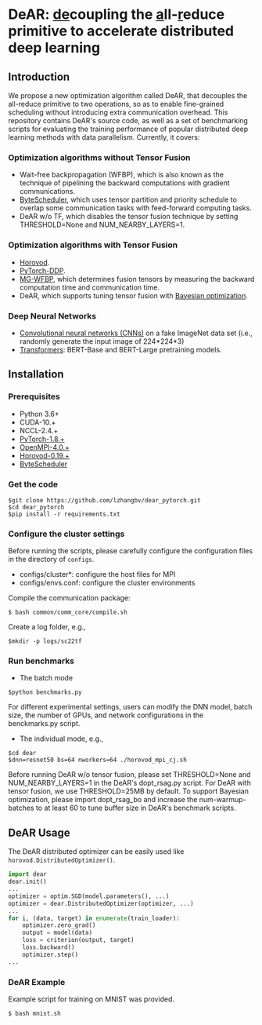 # DeAR: <u>de</u>coupling the <u>a</u>ll-<u>r</u>educe primitive to accelerate distributed deep learning

## Introduction 
We propose a new optimization algorithm called DeAR, that decouples the all-reduce primitive to two operations, so as to enable fine-grained scheduling without introducing extra communication overhead. This repository contains DeAR's source code, as well as a set of benchmarking scripts for evaluating the training performance of popular distributed deep learning methods with data parallelism. Currently, it covers: 
### Optimization algorithms without Tensor Fusion
- Wait-free backpropagation (WFBP), which is also known as the technique of pipelining the backward computations with gradient communications. 
- [ByteScheduler](https://github.com/bytedance/byteps/tree/bytescheduler/bytescheduler), which uses tensor partition and priority schedule to overlap some communication tasks with
feed-forward computing tasks. 
- DeAR w/o TF, which disables the tensor fusion technique by setting THRESHOLD=None and NUM_NEARBY_LAYERS=1. 
### Optimization algorithms with Tensor Fusion
- [Horovod](https://github.com/horovod/horovod). 
- [PyTorch-DDP](https://pytorch.org/docs/stable/generated/torch.nn.parallel.DistributedDataParallel.html).
- [MG-WFBP](https://github.com/HKBU-HPML/MG-WFBP), which determines fusion tensors by measuring the backward computation time and communication time. 
- DeAR, which supports tuning tensor fusion with [Bayesian optimization](https://github.com/fmfn/BayesianOptimization). 

### Deep Neural Networks
- [Convolutional neural networks (CNNs)](https://pytorch.org/vision/stable/models.html) on a fake ImageNet data set (i.e., randomly generate the input image of 224\*224\*3)
- [Transformers](https://github.com/huggingface/transformers): BERT-Base and BERT-Large pretraining models.

## Installation
### Prerequisites
- Python 3.6+
- CUDA-10.+
- NCCL-2.4.+
- [PyTorch-1.8.+](https://download.pytorch.org/whl/torch_stable.html)
- [OpenMPI-4.0.+](https://www.open-mpi.org/software/ompi/v4.0/)
- [Horovod-0.19.+](https://github.com/horovod/horovod)
- [ByteScheduler](https://github.com/bytedance/byteps/tree/bytescheduler/bytescheduler)

### Get the code
```
$git clone https://github.com/lzhangbv/dear_pytorch.git
$cd dear_pytorch
$pip install -r requirements.txt
```

### Configure the cluster settings
Before running the scripts, please carefully configure the configuration files in the directory of `configs`.
- configs/cluster\*: configure the host files for MPI
- configs/envs.conf: configure the cluster environments

Compile the communication package:
```
$ bash common/comm_core/compile.sh
```

Create a log folder, e.g., 
```
$mkdir -p logs/sc22tf
```

### Run benchmarks
- The batch mode
```
$python benchmarks.py
```

For different experimental settings, users can modify the DNN model, batch size, the number of GPUs, and network configurations in the benckmarks.py script. 


- The individual mode, e.g.,
```
$cd dear
$dnn=resnet50 bs=64 nworkers=64 ./horovod_mpi_cj.sh
```

Before running DeAR w/o tensor fusion, please set THRESHOLD=None and NUM_NEARBY_LAYERS=1 in the DeAR's dopt_rsag.py script. For DeAR with tensor fusion, we use THRESHOLD=25MB by default. To support Bayesian optimization, please import dopt_rsag_bo and increase the num-warmup-batches to at least 60 to tune buffer size in DeAR's benchmark scripts. 

## DeAR Usage
The DeAR distributed optimizer can be easily used like `horovod.DistributedOptimizer()`.
```Python
import dear
dear.init()
... 
optimizer = optim.SGD(model.parameters(), ...)
optimizer = dear.DistributedOptimizer(optimizer, ...)
... 
for i, (data, target) in enumerate(train_loader):
    optimizer.zero_grad()
    output = model(data)
    loss = criterion(output, target)
    loss.backward()
    optimizer.step()
...
```

### DeAR Example
Example script for training on MNIST was provided.
```
$ bash mnist.sh
```

<!-- ## Paper
If you are using this repository for your paper, please cite our work
```
@article{shi2020ddlsurvey,
    author = {Shi, Shaohuai and Tang, Zhenheng and Chu, Xiaowen and Liu, Chengjian and Wang, Wei and Li, Bo},
    title = {Communication-Efficient Distributed Deep Learning: Survey, Evaluation, and Challenges},
    journal = {arXiv},
    year = {2020}
}
``` -->
